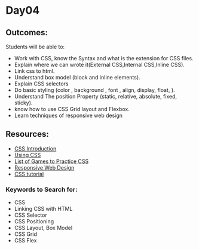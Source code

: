 # Day04

## Outcomes:
Students will be able to:
- Work with CSS, know the Syntax and what is the extension for CSS files.
- Explain where we can wrote it(External CSS,Internal CSS,Inline CSS).
- Link css to html.
- Understand box model (block and inline elements).
- Explain CSS selectors
- Do basic styling (color , background , font , align, display, float, ).
- Understand The position Property (static, relative, absolute, fixed, sticky).
- know how to use CSS Grid layout and Flexbox.
- Learn techniques of responsive web design

## Resources:

* [CSS Introduction](https://www.w3schools.com/css/css_intro.asp)
* [Using CSS](https://www.w3schools.com/html/html_css.asp)
* [List of Games to Practice CSS](https://medium.com/geekculture/learn-css-by-playing-games-cf70a79a38)
* [Responsive Web Design](https://www.w3schools.com/html/html_responsive.asp)
* [CSS tutorial](https://www.w3schools.com/css/default.asp)

### Keywords to Search for: 
* CSS
* Linking CSS with HTML
* CSS Selector
* CSS Positioning
* CSS Layout, Box Model
* CSS Grid
* CSS Flex